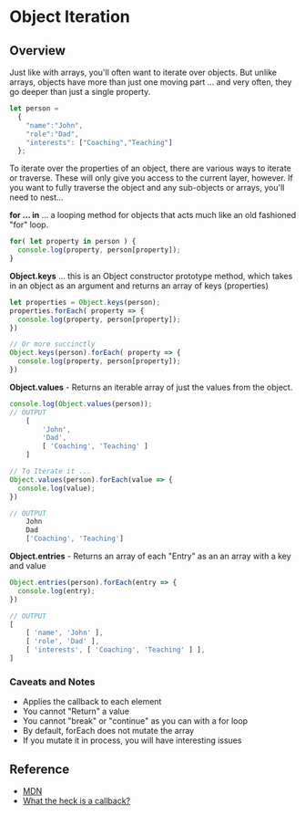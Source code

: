 # Object Iteration

## Overview

Just like with arrays, you'll often want to iterate over objects. But unlike arrays, objects have more than just one moving part ... and very often, they go deeper than just a single property.

```js
let person =
  {
    "name":"John",
    "role":"Dad",
    "interests": ["Coaching","Teaching"]
  };
```

To iterate over the properties of an object, there are various ways to iterate or traverse. These will only give you access to the current layer, however.  If you want to fully traverse the object and any sub-objects or arrays, you'll need to nest...

**for ... in** ... a looping method for objects that acts much like an old fashioned "for" loop.

```js
for( let property in person ) {
  console.log(property, person[property]);
}
```

**Object.keys** ... this is an Object constructor prototype method, which takes in an object as an argument and returns an array of keys (properties)

```js
let properties = Object.keys(person);
properties.forEach( property => {
  console.log(property, person[property]);
})

// Or more succinctly
Object.keys(person).forEach( property => {
  console.log(property, person[property]);
})
```

**Object.values** - Returns an iterable array of just the values from the object.

```js
console.log(Object.values(person));
// OUTPUT
    [
        'John',
        'Dad',
        [ 'Coaching', 'Teaching' ]
    ]

// To Iterate it ...
Object.values(person).forEach(value => {
  console.log(value);
})

// OUTPUT
    John
    Dad
    ['Coaching', 'Teaching']
```

**Object.entries** - Returns an array of each "Entry" as an an array with a key and value

```js
Object.entries(person).forEach(entry => {
  console.log(entry);
})

// OUTPUT
[
    [ 'name', 'John' ],
    [ 'role', 'Dad' ],
    [ 'interests', [ 'Coaching', 'Teaching' ] ],
]
```

### Caveats and Notes

- Applies the callback to each element
- You cannot "Return" a value
- You cannot "break" or "continue" as you can with a for loop
- By default, forEach does not mutate the array
- If you mutate it in process, you will have interesting issues

## Reference

- [MDN](https://developer.mozilla.org/en-US/docs/Glossary/Callback_function)
- [What the heck is a callback?](https://codeburst.io/javascript-what-the-heck-is-a-callback-aba4da2deced)
